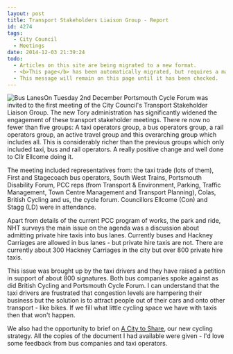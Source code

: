 ```yaml
---
layout: post
title: Transport Stakeholders Liaison Group - Report
id: 4274
tags:
  - City Council
  - Meetings
date: 2014-12-03 21:39:24
todo:
  - Articles on this site are being migrated to a new format.
  - <b>This page</b> has been automatically migrated, but requires a manual check-&amp;-tune to ensure the format and links all work as expected.
  - This message will remain on this page until it has been checked.
---
```


![Bus Lanes](http://www.pompeybug.co.uk/wp-content/uploads/2014/12/4018132108-300x212.jpg)On Tuesday 2nd December Portsmouth Cycle Forum was invited to the first meeting of the City Council's Transport Stakeholder Liaison Group. The new Tory administration has significantly widened the engagement of these transport stakeholder meetings. There re now no fewer than five groups: A taxi operators group, a bus operators group, a rail operators group, an active travel group and this overarching group which includes all. This is considerably richer than the previous groups which only included taxi, bus and rail operators. A really positive change and well done to Cllr Ellcome doing it.

The meeting included representatives from: the taxi trade (lots of them), First and Stagecoach bus operators, South West Trains, Portsmouth Disability Forum, PCC reps (from Transport &amp; Environment, Parking, Traffic Management, Town Centre Management and Transport Planning), Colas, British Cycling and us, the cycle forum. Councillors Ellcome (Con) and Stagg (LD) were in attendance.

Apart from details of the current PCC program of works, the park and ride, NHT surveys the main issue on the agenda was a discussion about admitting private hire taxis into bus lanes. Currently buses and Hackney Carriages are allowed in bus lanes - but private hire taxis are not. There are currently about 300 Hackney Carriages in the city but over 800 private hire taxis.

This issue was brought up by the taxi drivers and they have raised a petition in support of about 800 signatures. Both bus companies spoke against as did British Cycling and Portsmouth Cycle Forum. I can understand that the taxi drivers are frustrated that congestion levels are hampering their business but the solution is to attract people out of their cars and onto other transport - like bikes. If we fill what little cycling space we have with taxis then that won't happen.

We also had the opportunity to brief on [A City to Share](http://acitytoshare.org "A City to Share"), our new cycling strategy. All the copies of the document I had available were given - I'd love some feedback from bus companies and taxi operators.